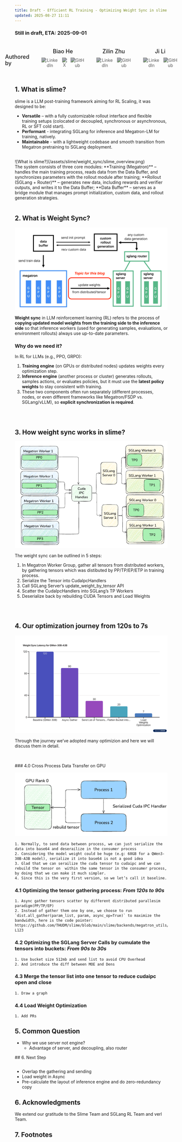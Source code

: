 ```yaml
---
title: Draft - Efficient RL Training - Optimizing Weight Sync in slime
updated: 2025-08-27 11:11
---
```


### Still in draft, ETA: 2025-09-01

<div class="authors-section" style="display: flex; justify-content: center; margin: 40px 0; gap: 40px;">
  <div style="margin: 0 0 5px 0; font-size: 18px; font-weight: 500;"><p>Authored by</p></div>
  <!-- Author 1 -->
  <div class="author-card" style="display: flex; flex-direction: column; align-items: center; max-width: 200px; text-align: center;">
    <h3 style="margin: 0 0 5px 0; font-size: 18px; font-weight: 500;">Biao He</h3>
    <div class="author-social" style="display: flex; gap: 12px; margin-top: 5px;">
      <a href="https://www.linkedin.com/in/biao-he/" target="_blank" style="text-decoration: none; border: none;">
        <img src="https://cdn.jsdelivr.net/npm/simple-icons@v8/icons/linkedin.svg" alt="LinkedIn" style="width: 18px; height: 18px; filter: invert(30%);">
      </a>
      <a href="https://x.com/hebiao064" target="_blank" style="text-decoration: none; border: none;">
        <img src="https://www.svgrepo.com/show/47722/twitter-black-shape.svg" alt="X" style="width: 18px; height: 18px; filter: invert(30%);">
      </a>
      <a href="https://github.com/hebiao064" target="_blank" style="text-decoration: none; border: none;">
        <img src="https://cdn.jsdelivr.net/npm/simple-icons@v8/icons/github.svg" alt="GitHub" style="width: 18px; height: 18px; filter: invert(30%);">
      </a>
    </div>
  </div>

  <!-- Author 2 -->
  <div class="author-card" style="display: flex; flex-direction: column; align-items: center; max-width: 200px; text-align: center;">
    <h3 style="margin: 0 0 5px 0; font-size: 18px; font-weight: 500;">Zilin Zhu</h3>
    <div class="author-social" style="display: flex; gap: 12px; margin-top: 5px;">
      <a href="https://www.linkedin.com/in/zilin-zhu/" target="_blank" style="text-decoration: none; border: none;">
        <img src="https://cdn.jsdelivr.net/npm/simple-icons@v8/icons/linkedin.svg" alt="LinkedIn" style="width: 18px; height: 18px; filter: invert(30%);">
      </a>
      <a href="https://github.com/zhuzilin" target="_blank" style="text-decoration: none; border: none;">
        <img src="https://cdn.jsdelivr.net/npm/simple-icons@v8/icons/github.svg" alt="GitHub" style="width: 18px; height: 18px; filter: invert(30%);">
      </a>
    </div>
  </div>

  <!-- Author 3 -->
  <div class="author-card" style="display: flex; flex-direction: column; align-items: center; max-width: 200px; text-align: center;">
    <h3 style="margin: 0 0 5px 0; font-size: 18px; font-weight: 500;">Ji Li</h3>
    <div class="author-social" style="display: flex; gap: 12px; margin-top: 5px;">
      <a href="https://www.linkedin.com/in/gelee-q/" target="_blank" style="text-decoration: none; border: none;">
        <img src="https://cdn.jsdelivr.net/npm/simple-icons@v8/icons/linkedin.svg" alt="LinkedIn" style="width: 18px; height: 18px; filter: invert(30%);">
      </a>
      <a href="https://github.com/GeLee-Q" target="_blank" style="text-decoration: none; border: none;">
        <img src="https://cdn.jsdelivr.net/npm/simple-icons@v8/icons/github.svg" alt="GitHub" style="width: 18px; height: 18px; filter: invert(30%);">
      </a>
    </div>
  </div>
</div>

<div class="divider"></div>


## 1. What is slime?

slime is a LLM post-training framework aiming for RL Scaling, it was designed to be:

- **Versatile** – with a fully customizable rollout interface and flexible training setups (colocated or decoupled, synchronous or asynchronous, RL or SFT cold start).
- **Performant** - integrating SGLang for inference and Megatron-LM for training, natively.
- **Maintainable** - with a lightweight codebase and smooth transition from Megatron pretraining to SGLang deployment.

<br>
![What is slime?](/assets/slime/weight_sync/slime_overview.png)
<br>
The system consists of three core modules:
**Training (Megatron)** – handles the main training process, reads data from the Data Buffer, and
synchronizes parameters with the rollout module after training; **Rollout (SGLang + Router)** –
generates new data, including rewards and verifier outputs, and writes it to the Data Buffer; **Data
Buffer** – serves as a bridge module that manages prompt initialization, custom data, and rollout
generation strategies.

<br>

<div class="divider"></div>

<br>

## 2. What is Weight Sync?

![What is weight sync?](/assets/slime/weight_sync/what_is_weight_sync.png)
<br>

**Weight sync** in LLM reinforcement learning (RL) refers to the process of **copying updated model weights from the training side to the inference side** so that inference workers (used for generating samples, evaluations, or environment rollouts) always use up-to-date parameters. 


### Why do we need it?

In RL for LLMs (e.g., PPO, GRPO):

1. **Training engine** (on GPUs or distributed nodes) updates weights every optimization step.
2. **Inference engine** (another process or cluster) generates rollouts, samples actions, or evaluates policies, but it must use the **latest policy weights** to stay consistent with training.
3. These two components often run separately (different processes, nodes, or even different frameworks like Megatron/FSDP vs. SGLang/vLLM), so **explicit synchronization is required**.

<br>

<div class="divider"></div>

<br>



## 3. How weight sync works in slime?

![How weight sync works in slime?](/assets/slime/weight_sync/how_weight_sync_works.png)


The weight sync can be outlined in 5 steps:

1. In Megatron Worker Group, gather all tensors from distributed workers, by gathering tensors which was distibuted by PP/TP/EP/ETP in training process.
2. Serialize the Tensor into CudaIpcHandlers 
3. Call SGLang Server’s update_weight_by_tensor API
4. Scatter the CudaIpcHandlers into SGLang’s TP Workers
5. Deserialize back by rebuilding CUDA Tensors and Load Weights

<br>

<div class="divider"></div>

<br>


## 4. Our optimization journey from 120s to 7s

![Our optimization journey](/assets/slime/weight_sync/our_optimization_journey.png)


Through the journey we’ve adopted many optimizion and here we will discuss them in detail.

<br>

<div class="divider"></div>

<br>
### 4.0 Cross Process Data Transfer on GPU


![CUDA IPC Handler](/assets/slime/weight_sync/cuda_ipc_handler.png)

    1. Normally, to send data between process, we can just serialize the data into base64 and deserailize in the consumer process
    2. Considering the model weight could be huge (e.g: 60GB for a QWen3-30B-A3B model), serialize it into base64 is not a good idea
    3. Glad that we can serailize the cuda tensor to cudaipc and we can rebuild the tensor on  within the same tensor in the consumer process, by doing that we can make it much simpler. 
    4. Since this is the very first version, so we let’s call it baseline.



<div class="divider"></div>



### 4.1 Optimizing the tensor gathering process: *From 120s to 90s*

    1. Async gather tensors scatter by different distributed parallesim paradigm(PP/TP/EP)
    2. Instead of gather them one by one, we choose to run `dist.all_gather(param_list, param, async_op=True)` to maximize the bandwidth, here is the code pointer: https://github.com/THUDM/slime/blob/main/slime/backends/megatron_utils/update_weight_utils.py#L59-L123



<div class="divider"></div>



### 4.2 Optimizing the SGLang Server Calls by cumulate the tensors into buckets: *From 90s to 30s*


    1. Use bucket size 512mb and send list to avoid CPU Overhead
    2. And introduce the diff between MOE and Dens


<div class="divider"></div>




### 4.3 Merge the tensor list into one tensor to reduce cudaipc open and close

    1. Draw a graph




<div class="divider"></div>



### 4.4 Load Weight Optimization

    1. Add PRs




<div class="divider"></div>

## 5. Common Question

- Why we use server not engine?
    - Advantage of server, and decoupling, also router

<div class="divider"></div>
## 6. Next Step

## 

- Overlap the gathering and sending
- Load weight in Async
- Pre-calculate the layout of inference engine and do zero-redundancy copy

<div class="divider"></div>

## 6. Acknowledgments

We extend our gratitude to the Slime Team and  SGLang RL Team and verl Team.

<div class="divider"></div>


## 7. Footnotes

[^1]: [LlamaRL Paper](https://arxiv.org/pdf/2505.24034)
[^2]: [Torch Memory Saver: A PyTorch library that allows tensor memory to be temporarily released and resumed later](https://github.com/fzyzcjy/torch_memory_saver)
[^3]: [CUDA 10.2: Introducing Low-Level GPU Virtual Memory Management](https://developer.nvidia.com/blog/introducing-low-level-gpu-virtual-memory-management/)
[^4]: [LD_PRELOAD](https://catonmat.net/simple-ld-preload-tutorial)